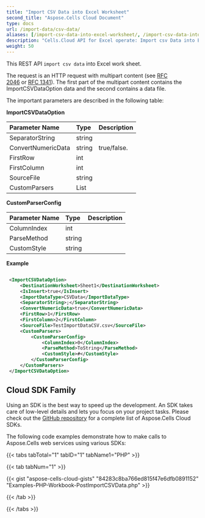 ```yaml
---
title: "Import CSV Data into Excel Worksheet"
second_title: "Aspose.Cells Cloud Document"
type: docs
url: /import-data/csv-data/
aliases: [/import-csv-data-into-excel-worksheet/, /import-csv-data-into-worksheet/]
description: "Cells.Cloud API for Excel operate: Import csv Data into Excel Worksheet."
weight: 50
---
```



This REST API `import csv data` into Excel work sheet.

The request is an HTTP request with multipart content (see [RFC 2046](http://tools.ietf.org/html/rfc2046#page-17) or [RFC 1341](http://www.w3.org/Protocols/rfc1341/7_2_Multipart.html)). The first part of the multipart content contains the ImportCSVDataOption data and the second contains a data file.

The important parameters are described in the following table:


**ImportCSVDataOption**

| Parameter Name|Type|Description|
| :- | :- | :- |
| SeparatorString | string |  |
| ConvertNumericData | string | true/false.|
| FirstRow | int | |
| FirstColumn | int | |
| SourceFile | string | |
| CustomParsers | List<CustomParserConfig> |  |


**CustomParserConfig**

| Parameter Name|Type|Description|
| :- | :- | :- |
| ColumnIndex | int |  |
| ParseMethod | string |  |
| CustomStyle | string |  |

**Example**

```xml

 <ImportCSVDataOption>
     <DestinationWorksheet>Sheet1</DestinationWorksheet>
     <IsInsert>true</IsInsert>
     <ImportDataType>CSVData</ImportDataType>
     <SeparatorString>;</SeparatorString>
     <ConvertNumericData>true</ConvertNumericData>
     <FirstRow>1</FirstRow>
     <FirstColumn>2</FirstColumn>
     <SourceFile>TestImportDataCSV.csv</SourceFile>
     <CustomParsers>
         <CustomParserConfig>
             <ColumnIndex>0</ColumnIndex>
             <ParseMethod>ToString</ParseMethod>
             <CustomStyle>#</CustomStyle>
         </CustomParserConfig>
     </CustomParsers>
 </ImportCSVDataOption>

```

## Cloud SDK Family

Using an SDK is the best way to speed up the development. An SDK takes care of low-level details and lets you focus on your project tasks. Please check out the [GitHub repository](https://github.com/aspose-cells-cloud) for a complete list of Aspose.Cells Cloud SDKs.

The following code examples demonstrate how to make calls to Aspose.Cells web services using various SDKs:

{{< tabs tabTotal="1" tabID="1" tabName1="PHP"  >}}

{{< tab tabNum="1" >}}

{{< gist "aspose-cells-cloud-gists" "84283c8ba766ed815f47e6dfb0891152" "Examples-PHP-Workbook-PostImportCSVData.php" >}}

{{< /tab >}}

{{< /tabs >}}
